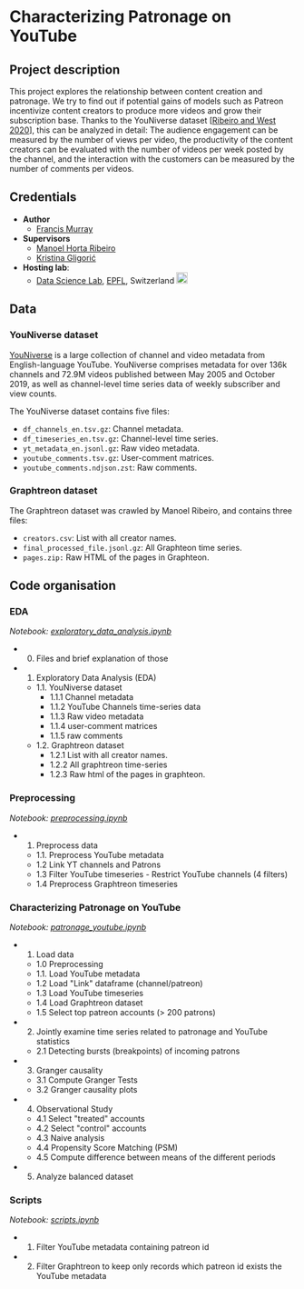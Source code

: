 # Characterizing Patronage on YouTube

## Project description
This project explores the relationship between content creation and patronage. We try to find out if potential gains of models such as Patreon incentivize content creators to produce more videos and grow their subscription base. Thanks to the YouNiverse dataset [[Ribeiro and West 2020](https://doi.org/10.48550/arxiv.2012.10378)], this can be analyzed in detail: The audience engagement can be measured by the number of views per video, the productivity of the content creators can be evaluated with the number of videos per week posted by the channel, and the interaction with the customers can be measured by the number of comments per videos. 

## Credentials
- **Author**
  - [Francis Murray](https://github.com/francis-murray)
- **Supervisors**
  - [Manoel Horta Ribeiro](https://manoelhortaribeiro.github.io/)
  - [Kristina Gligorić](https://kristinagligoric.github.io/)
- **Hosting lab**: 
  - [Data Science Lab](https://dlab.epfl.ch/), [EPFL](https://www.epfl.ch/en/), Switzerland [<img src="https://dlab.epfl.ch/assets/img/dlab.svg" alt= “dlab_logo” width="20">](https://dlab.epfl.ch/)



## Data
### YouNiverse dataset
[YouNiverse](https://github.com/epfl-dlab/YouNiverse) is a large collection of channel and video metadata from English-language YouTube. YouNiverse comprises metadata for over 136k channels and 72.9M videos published between May 2005 and October 2019, as well as channel-level time series data of weekly subscriber and view counts.

The YouNiverse dataset contains five files:

- `df_channels_en.tsv.gz`: Channel metadata.
- `df_timeseries_en.tsv.gz`: Channel-level time series.
- `yt_metadata_en.jsonl.gz`: Raw video metadata.
- `youtube_comments.tsv.gz`: User-comment matrices.
- `youtube_comments.ndjson.zst`: Raw comments.

### Graphtreon dataset

The Graphtreon dataset was crawled by Manoel Ribeiro, and contains three files:

- `creators.csv`: List with all creator names.
- `final_processed_file.jsonl.gz`: All Graphteon time series.
- `pages.zip:` Raw HTML of the pages in Graphteon.


## Code organisation

### EDA
*Notebook: [exploratory_data_analysis.ipynb](https://github.com/epfl-dlab/patronage_youtube/blob/main/exploratory_data_analysis.ipynb)*
- 0. Files and brief explanation of those
- 1. Exploratory Data Analysis (EDA)
  - 1.1. YouNiverse dataset
    - 1.1.1 Channel metadata
    - 1.1.2 YouTube Channels time-series data
    - 1.1.3 Raw video metadata
    - 1.1.4 user-comment matrices
    - 1.1.5 raw comments
  - 1.2. Graphtreon dataset
    - 1.2.1 List with all creator names.
    - 1.2.2 All graphtreon time-series
    - 1.2.3 Raw html of the pages in graphteon.


### Preprocessing
*Notebook: [preprocessing.ipynb](https://github.com/epfl-dlab/patronage_youtube/blob/main/preprocessing.ipynb)*
- 1. Preprocess data
  - 1.1. Preprocess YouTube metadata
  - 1.2 Link YT channels and Patrons
  - 1.3 Filter YouTube timeseries - Restrict YouTube channels (4 filters)
  - 1.4 Preprocess Graphtreon timeseries



### Characterizing Patronage on YouTube
*Notebook: [patronage_youtube.ipynb](https://github.com/epfl-dlab/patronage_youtube/blob/main/patronage_youtube.ipynb)*
- 1. Load data
  - 1.0 Preprocessing
  - 1.1. Load YouTube metadata
  - 1.2 Load "Link" dataframe (channel/patreon)
  - 1.3 Load YouTube timeseries
  - 1.4 Load Graphtreon dataset
  - 1.5 Select top patreon accounts (> 200 patrons)
- 2. Jointly examine time series related to patronage and YouTube statistics
  - 2.1 Detecting bursts (breakpoints) of incoming patrons
- 3. Granger causality
  - 3.1 Compute Granger Tests
  - 3.2 Granger causality plots
- 4. Observational Study
  - 4.1 Select "treated" accounts
  - 4.2 Select "control" accounts
  - 4.3 Naive analysis
  - 4.4 Propensity Score Matching (PSM)
  - 4.5 Compute difference between means of the different periods
- 5. Analyze balanced dataset



### Scripts
*Notebook: [scripts.ipynb](https://github.com/epfl-dlab/patronage_youtube/blob/main/scripts/scripts.ipynb)*
- 1. Filter YouTube metadata containing patreon id
- 2. Filter Graphtreon to keep only records which patreon id exists the YouTube metadata

